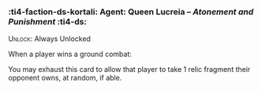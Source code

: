 ### :ti4-faction-ds-kortali: **Agent**: Queen Lucreia – _Atonement and Punishment_ :ti4-ds:
<span style="font-variant:small-caps;">Unlock</span>: Always Unlocked

When a player wins a ground combat:

You may exhaust this card to allow that player to take 1 relic fragment their opponent owns, at random, if able.
